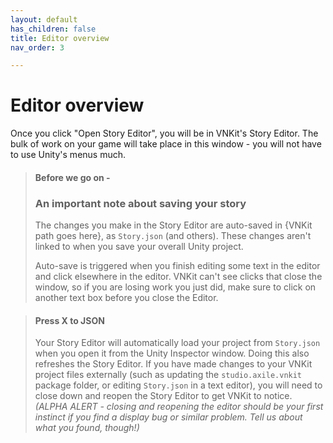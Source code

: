 ```yaml
---
layout: default
has_children: false
title: Editor overview
nav_order: 3

---
```

# Editor overview 

Once you click "Open Story Editor", you will be in VNKit's Story Editor. The bulk of work on your game will take place in this window - you will not have to use Unity's menus much.

> #### Before we go on -
>
> ### An important note about saving your story
>
> The changes you make in the Story Editor are auto-saved in {VNKit path goes here}, as `Story.json` (and others). These changes aren't linked to when you save your overall Unity project. 
>
> Auto-save is triggered when you finish editing some text in the editor and click elsewhere in the editor. VNKit can't see clicks that close the window, so if you are losing work you just did, make sure to click on another text box before you close the Editor.

> #### Press X to JSON
>
> Your Story Editor will automatically load your project from `Story.json` when you open it from the Unity Inspector window. Doing this also refreshes the Story Editor. If you have made changes to your VNKit project files externally (such as updating the `studio.axile.vnkit` package folder, or editing `Story.json` in a text editor), you will need to close down and reopen the Story Editor to get VNKit to notice. _(ALPHA ALERT - closing and reopening the editor should be your first instinct if you find a display bug or similar problem. Tell us about what you found, though!)_